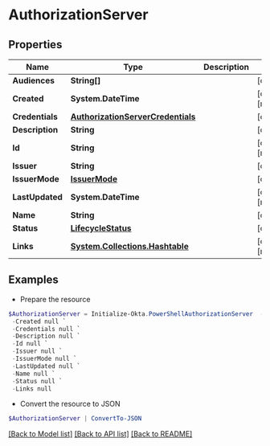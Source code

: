 # AuthorizationServer
## Properties

Name | Type | Description | Notes
------------ | ------------- | ------------- | -------------
**Audiences** | **String[]** |  | [optional] 
**Created** | **System.DateTime** |  | [optional] [readonly] 
**Credentials** | [**AuthorizationServerCredentials**](AuthorizationServerCredentials.md) |  | [optional] 
**Description** | **String** |  | [optional] 
**Id** | **String** |  | [optional] [readonly] 
**Issuer** | **String** |  | [optional] 
**IssuerMode** | [**IssuerMode**](IssuerMode.md) |  | [optional] 
**LastUpdated** | **System.DateTime** |  | [optional] [readonly] 
**Name** | **String** |  | [optional] 
**Status** | [**LifecycleStatus**](LifecycleStatus.md) |  | [optional] 
**Links** | [**System.Collections.Hashtable**](SystemCollectionsHashtable.md) |  | [optional] [readonly] 

## Examples

- Prepare the resource
```powershell
$AuthorizationServer = Initialize-Okta.PowerShellAuthorizationServer  -Audiences null `
 -Created null `
 -Credentials null `
 -Description null `
 -Id null `
 -Issuer null `
 -IssuerMode null `
 -LastUpdated null `
 -Name null `
 -Status null `
 -Links null
```

- Convert the resource to JSON
```powershell
$AuthorizationServer | ConvertTo-JSON
```

[[Back to Model list]](../README.md#documentation-for-models) [[Back to API list]](../README.md#documentation-for-api-endpoints) [[Back to README]](../README.md)

